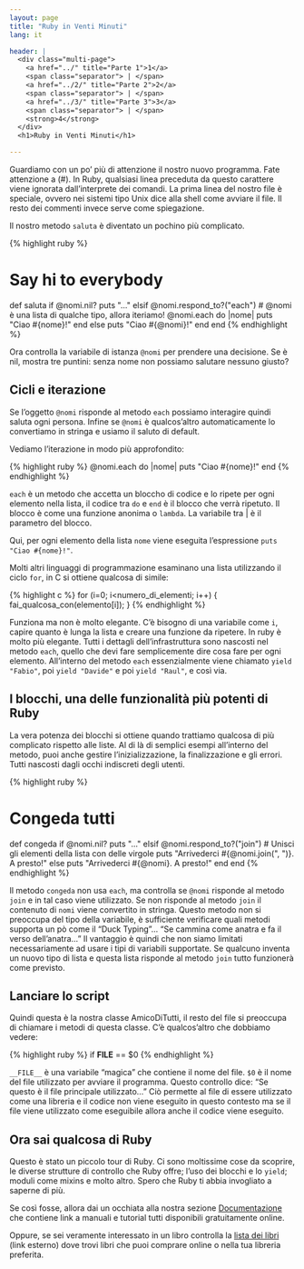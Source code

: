 ```yaml
---
layout: page
title: "Ruby in Venti Minuti"
lang: it

header: |
  <div class="multi-page">
    <a href="../" title="Parte 1">1</a>
    <span class="separator"> | </span>
    <a href="../2/" title="Parte 2">2</a>
    <span class="separator"> | </span>
    <a href="../3/" title="Parte 3">3</a>
    <span class="separator"> | </span>
    <strong>4</strong>
  </div>
  <h1>Ruby in Venti Minuti</h1>

---
```


Guardiamo con un po’ più di attenzione il nostro nuovo programma. Fate
attenzione a (#). In Ruby, qualsiasi linea preceduta da questo carattere
viene ignorata dall’interprete dei comandi. La prima linea del nostro
file è speciale, ovvero nei sistemi tipo Unix dice alla shell come
avviare il file. Il resto dei commenti invece serve come spiegazione.

Il nostro metodo `saluta` è diventato un pochino più complicato.

{% highlight ruby %}
# Say hi to everybody
def saluta
  if @nomi.nil?
     puts "..."
  elsif @nomi.respond_to?("each")
     # @nomi è una lista di qualche tipo, allora iteriamo!
    @nomi.each do |nome|
      puts "Ciao #{nome}!"
    end
  else
    puts "Ciao #{@nomi}!"
  end
end
{% endhighlight %}

Ora controlla la variabile di istanza `@nomi` per prendere una
decisione. Se è nil, mostra tre puntini: senza nome non possiamo
salutare nessuno giusto?

## Cicli e iterazione

Se l’oggetto `@nomi` risponde al metodo `each` possiamo interagire
quindi saluta ogni persona. Infine se `@nomi` è qualcos’altro
automaticamente lo convertiamo in stringa e usiamo il saluto di default.

Vediamo l’iterazione in modo più approfondito:

{% highlight ruby %}
@nomi.each do |nome|
  puts "Ciao #{nome}!"
end
{% endhighlight %}

`each` è un metodo che accetta un bloccho di codice e lo ripete per ogni
elemento nella lista, il codice tra `do` e `end` è il blocco che verrà
ripetuto. Il blocco è come una funzione anonima o `lambda`. La variabile
tra \| è il parametro del blocco.

Qui, per ogni elemento della lista `nome` viene eseguita l’espressione
`puts "Ciao #{nome}!"`.

Molti altri linguaggi di programmazione esaminano una lista utilizzando
il ciclo `for`, in C si ottiene qualcosa di simile:

{% highlight c %}
for (i=0; i<numero_di_elementi; i++)
{
  fai_qualcosa_con(elemento[i]);
}
{% endhighlight %}

Funziona ma non è molto elegante. C’è bisogno di una variabile come `i`,
capire quanto è lunga la lista e creare una funzione da ripetere. In
ruby è molto più elegante. Tutti i dettagli dell’infrastruttura sono
nascosti nel metodo `each`, quello che devi fare semplicemente dire cosa
fare per ogni elemento. All’interno del metodo `each` essenzialmente
viene chiamato `yield "Fabio"`, poi `yield "Davide"` e poi `yield
"Raul"`, e così via.

## I blocchi, una delle funzionalità più potenti di Ruby

La vera potenza dei blocchi si ottiene quando trattiamo qualcosa di più
complicato rispetto alle liste. Al di là di semplici esempi all’interno
del metodo, puoi anche gestire l’inizializzazione, la finalizzazione e
gli errori. Tutti nascosti dagli occhi indiscreti degli utenti.

{% highlight ruby %}
# Congeda tutti
def congeda
  if @nomi.nil?
    puts "..."
  elsif @nomi.respond_to?("join")
    # Unisci gli elementi della lista con delle virgole
    puts "Arrivederci #{@nomi.join(", ")}. A presto!"
  else
    puts "Arrivederci #{@nomi}. A presto!"
  end
end
{% endhighlight %}

Il metodo `congeda` non usa `each`, ma controlla se `@nomi` risponde al
metodo `join` e in tal caso viene utilizzato. Se non risponde al metodo
`join` il contenuto di `nomi` viene convertito in stringa. Questo metodo
non si preoccupa del tipo della variabile, è sufficiente verificare
quali metodi supporta un pò come il “Duck Typing”... “Se cammina come
anatra e fa il verso dell’anatra…” Il vantaggio è quindi che non siamo
limitati necessariamente ad usare i tipi di variabili supportate. Se
qualcuno inventa un nuovo tipo di lista e questa lista risponde al
metodo `join` tutto funzionerà come previsto.

## Lanciare lo script

Quindi questa è la nostra classe AmicoDiTutti, il resto del file si
preoccupa di chiamare i metodi di questa classe. C’è qualcos’altro che
dobbiamo vedere:

{% highlight ruby %}
if __FILE__ == $0
{% endhighlight %}

`__FILE__` è una variabile “magica” che contiene il nome del file. `$0`
è il nome del file utilizzato per avviare il programma. Questo controllo
dice: “Se questo è il file principale utilizzato…” Ciò permette al file
di essere utilizzato come una libreria e il codice non viene eseguito in
questo contesto ma se il file viene utilizzato come eseguibile allora
anche il codice viene eseguito.

## Ora sai qualcosa di Ruby

Questo è stato un piccolo tour di Ruby. Ci sono moltissime cose da
scoprire, le diverse strutture di controllo che Ruby offre; l’uso dei
blocchi e lo `yield`; moduli come mixins e molto altro. Spero che Ruby
ti abbia invogliato a saperne di più.

Se così fosse, allora dai un occhiata alla nostra sezione
[Documentazione](/it/documentation) che contiene link a manuali e
tutorial tutti disponibili gratuitamente online.

Oppure, se sei veramente interessato in un libro controlla la [lista dei
libri][1] (link esterno) dove trovi libri che puoi comprare online o
nella tua libreria preferita.



[1]: http://www.ruby-doc.org/bookstore
